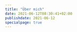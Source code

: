 ```yaml
---
title: "Über mich"
date: 2021-06-12T08:30:41+02:00
publishdate: 2021-06-12
specialpage: true
---
```



